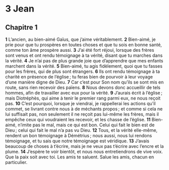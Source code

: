 # 3 Jean

## Chapitre 1

**1** L’ancien, au bien-aimé Gaïus, que j’aime véritablement.
**2** Bien-aimé, je prie pour que tu prospères en toutes choses et que tu sois en bonne santé, comme ton âme prospère aussi.
**3** J’ai été fort réjoui, lorsque des frères sont venus et ont rendu témoignage à ta vérité, disant que tu marches dans la vérité.
**4** Je n’ai pas de plus grande joie que d’apprendre que mes enfants marchent dans la vérité.
**5** Bien-aimé, tu agis fidèlement, quoi que tu fasses pour les frères, qui de plus sont étrangers.
**6** Ils ont rendu témoignage à ta charité en présence de l’église ; tu feras bien de pourvoir à leur voyage d’une manière digne de Dieu.
**7** Car c’est pour Son nom qu’ils se sont mis en route, sans rien recevoir des païens.
**8** Nous devons donc accueillir de tels hommes, afin de travailler avec eux pour la vérité.
**9** J’aurais écrit à l’église ; mais Diotréphès, qui aime à tenir le premier rang parmi eux, ne nous reçoit pas.
**10** C’est pourquoi, lorsque je viendrai, je rappellerai les actions qu’il commet, se livrant contre nous à de méchants propos ; et comme si cela ne lui suffisait pas, non seulement il ne reçoit pas lui-même les frères, mais il empêche ceux qui voudraient les recevoir, et les chasse de l’église.
**11** Bien-aimé, n’imite pas le mal, mais ce qui est bon. Celui qui fait le bien est de Dieu ; celui qui fait le mal n’a pas vu Dieu.
**12** Tous, et la vérité elle-même, rendent un bon témoignage à Démétrius ; nous aussi, nous lui rendons témoignage, et tu sais que notre témoignage est véridique.
**13** J’avais beaucoup de choses à t’écrire, mais je ne veux pas t’écrire avec l’encre et la plume.
**14** J’espère te voir bientôt, et nous nous entretiendrons de vive voix. Que la paix soit avec toi. Les amis te saluent. Salue les amis, chacun en particulier.
